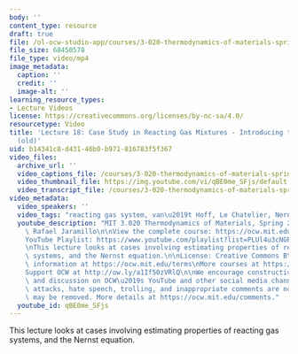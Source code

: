```yaml
---
body: ''
content_type: resource
draft: true
file: /ol-ocw-studio-app/courses/3-020-thermodynamics-of-materials-spring-2021/mit3_020s21_lecture_18_1080p_360p_16_9.mp4
file_size: 68450578
file_type: video/mp4
image_metadata:
  caption: ''
  credit: ''
  image-alt: ''
learning_resource_types:
- Lecture Videos
license: https://creativecommons.org/licenses/by-nc-sa/4.0/
resourcetype: Video
title: 'Lecture 18: Case Study in Reacting Gas Mixtures - Introducing the Nernst Equation
  (old)'
uid: b14341c8-d431-46b0-b971-816783f5f367
video_files:
  archive_url: ''
  video_captions_file: /courses/3-020-thermodynamics-of-materials-spring-2021/1S3nZKFa8AAOywYFkhFRsnVCNsU8KWLLx_transcript.webvtt
  video_thumbnail_file: https://img.youtube.com/vi/qBE0me_SFjs/default.jpg
  video_transcript_file: /courses/3-020-thermodynamics-of-materials-spring-2021/1S3nZKFa8AAOywYFkhFRsnVCNsU8KWLLx_transcript.pdf
video_metadata:
  video_speakers: ''
  video_tags: "reacting gas system, van\u2019t Hoff, Le Chatelier, Nernst, Daniell"
  youtube_description: "MIT 3.020 Thermodynamics of Materials, Spring 2021\nInstructor:\
    \ Rafael Jaramillo\n\nView the complete course: https://ocw.mit.edu/sites/3020-thermodynamics-of-materials/\n\
    YouTube Playlist: https://www.youtube.com/playlist?list=PLUl4u3cNGP61g-yRbJz4ghFPJLiok1HxX\n\
    \nThis lecture looks at cases involving estimating properties of reacting gas\
    \ systems, and the Nernst equation.\n\nLicense: Creative Commons BY-NC-SA\nMore\
    \ information at https://ocw.mit.edu/terms\nMore courses at https://ocw.mit.edu\n\
    Support OCW at http://ow.ly/a1If50zVRlQ\n\nWe encourage constructive comments\
    \ and discussion on OCW\u2019s YouTube and other social media channels. Personal\
    \ attacks, hate speech, trolling, and inappropriate comments are not allowed and\
    \ may be removed. More details at https://ocw.mit.edu/comments."
  youtube_id: qBE0me_SFjs
---
```

This lecture looks at cases involving estimating properties of reacting gas systems, and the Nernst equation.